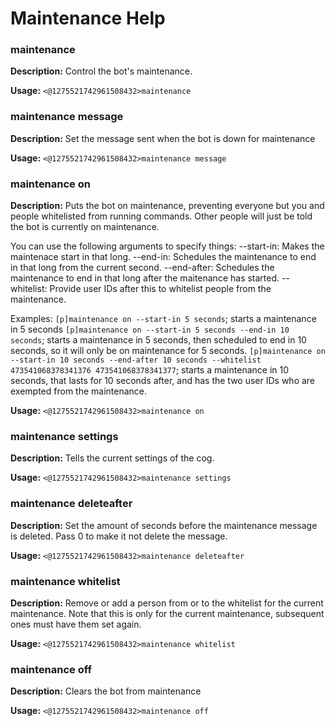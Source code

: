 # Maintenance Help

### maintenance

**Description:** Control the bot's maintenance.

**Usage:** `<@1275521742961508432>maintenance`

### maintenance message

**Description:** Set the message sent when the bot is down for maintenance

**Usage:** `<@1275521742961508432>maintenance message`

### maintenance on

**Description:** Puts the bot on maintenance, preventing everyone but you and people whitelisted from running commands.  Other people will just be told the bot is currently on maintenance.

You can use the following arguments to specify things:
    --start-in: Makes the maintenace start in that long.
    --end-in: Schedules the maintenance to end in that long from the current second.
    --end-after: Schedules the maintenance to end in that long after the maitenance has started.
    --whitelist: Provide user IDs after this to whitelist people from the maintenance.

Examples:
`[p]maintenance on --start-in 5 seconds`; starts a maintenance in 5 seconds
`[p]maintenance on --start-in 5 seconds --end-in 10 seconds`; starts a maintenance in 5 seconds, then scheduled to end in 10 seconds, so it will only be on maintenance for 5 seconds.
`[p]maintenance on --start-in 10 seconds --end-after 10 seconds --whitelist 473541068378341376 473541068378341377`; starts a maintenance in 10 seconds, that lasts for 10 seconds after, and has the two user IDs who are exempted from the maintenance.

**Usage:** `<@1275521742961508432>maintenance on`

### maintenance settings

**Description:** Tells the current settings of the cog.

**Usage:** `<@1275521742961508432>maintenance settings`

### maintenance deleteafter

**Description:** Set the amount of seconds before the maintenance message is deleted.  Pass 0 to make it not delete the message.

**Usage:** `<@1275521742961508432>maintenance deleteafter`

### maintenance whitelist

**Description:** Remove or add a person from or to the whitelist for the current maintenance.  Note that this is only for the current maintenance, subsequent ones must have them set again.

**Usage:** `<@1275521742961508432>maintenance whitelist`

### maintenance off

**Description:** Clears the bot from maintenance

**Usage:** `<@1275521742961508432>maintenance off`

